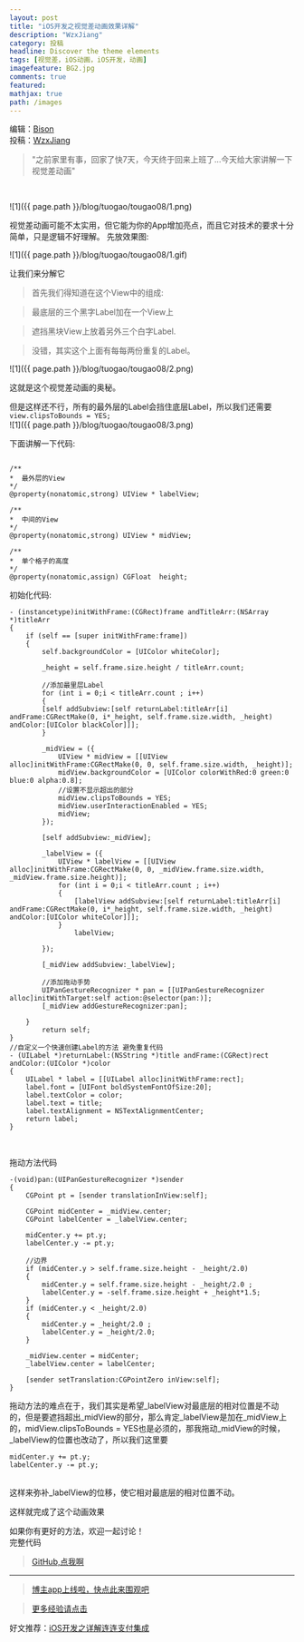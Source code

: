 ```yaml
---
layout: post
title: "iOS开发之视觉差动画效果详解"
description: "WzxJiang"
category: 投稿
headline: Discover the theme elements
tags: [视觉差，iOS动画，iOS开发，动画]
imagefeature: BG2.jpg
comments: true
featured: 
mathjax: true
path: /images
---
```

编辑：[Bison](http://allluckly.cn/)<br>
投稿：[WzxJiang](http://www.jianshu.com/p/aeb56b51032d)<br>

>&quot;之前家里有事，回家了快7天，今天终于回来上班了...今天给大家讲解一下视觉差动画&quot;

<br>

![1]({{ page.path }}/blog/tuogao/tougao08/1.png)<br>


视觉差动画可能不太实用，但它能为你的App增加亮点，而且它对技术的要求十分简单，只是逻辑不好理解。
先放效果图:

![1]({{ page.path }}/blog/tuogao/tougao08/1.gif)<br>

让我们来分解它<br>
> 首先我们得知道在这个View中的组成:<br>

> 最底层的三个黑字Label加在一个View上<br>

> 遮挡黑块View上放着另外三个白字Label.<br>

> 没错，其实这个上面有每每两份重复的Label。<br>

![1]({{ page.path }}/blog/tuogao/tougao08/2.png)<br>


这就是这个视觉差动画的奥秘。<br>

但是这样还不行，所有的最外层的Label会挡住底层Label，所以我们还需要`view.clipsToBounds = YES;`<br>
![1]({{ page.path }}/blog/tuogao/tougao08/3.png)<br>

下面讲解一下代码:<br>


```

/**
*  最外层的View
*/
@property(nonatomic,strong) UIView * labelView;

/**
*  中间的View
*/
@property(nonatomic,strong) UIView * midView;

/**
*  单个格子的高度
*/
@property(nonatomic,assign) CGFloat  height;

```

初始化代码:<br>

```
- (instancetype)initWithFrame:(CGRect)frame andTitleArr:(NSArray *)titleArr
{
    if (self == [super initWithFrame:frame])
    {
        self.backgroundColor = [UIColor whiteColor];

        _height = self.frame.size.height / titleArr.count;

        //添加最里层Label
        for (int i = 0;i < titleArr.count ; i++)
        {
        [self addSubview:[self returnLabel:titleArr[i] andFrame:CGRectMake(0, i*_height, self.frame.size.width, _height) andColor:[UIColor blackColor]]];
        }

        _midView = ({
            UIView * midView = [[UIView alloc]initWithFrame:CGRectMake(0, 0, self.frame.size.width, _height)];
            midView.backgroundColor = [UIColor colorWithRed:0 green:0 blue:0 alpha:0.8];
            //设置不显示超出的部分
            midView.clipsToBounds = YES;
            midView.userInteractionEnabled = YES;
            midView;
        });

        [self addSubview:_midView];

        _labelView = ({
            UIView * labelView = [[UIView alloc]initWithFrame:CGRectMake(0, 0, _midView.frame.size.width, _midView.frame.size.height)];
            for (int i = 0;i < titleArr.count ; i++)
            {
                [labelView addSubview:[self returnLabel:titleArr[i] andFrame:CGRectMake(0, i*_height, self.frame.size.width, _height) andColor:[UIColor whiteColor]]];
            }
                labelView;

        });

        [_midView addSubview:_labelView];

        //添加拖动手势
        UIPanGestureRecognizer * pan = [[UIPanGestureRecognizer alloc]initWithTarget:self action:@selector(pan:)];
        [_midView addGestureRecognizer:pan];

    }
        return self;
}
//自定义一个快速创建Label的方法 避免重复代码
- (UILabel *)returnLabel:(NSString *)title andFrame:(CGRect)rect andColor:(UIColor *)color
{
    UILabel * label = [[UILabel alloc]initWithFrame:rect];
    label.font = [UIFont boldSystemFontOfSize:20];
    label.textColor = color;
    label.text = title;
    label.textAlignment = NSTextAlignmentCenter;
    return label;
}

```
<br>

拖动方法代码<br>

```
-(void)pan:(UIPanGestureRecognizer *)sender
{
    CGPoint pt = [sender translationInView:self];

    CGPoint midCenter = _midView.center;
    CGPoint labelCenter = _labelView.center;

    midCenter.y += pt.y;
    labelCenter.y -= pt.y;

    //边界
    if (midCenter.y > self.frame.size.height - _height/2.0)
    {
        midCenter.y = self.frame.size.height - _height/2.0 ;
        labelCenter.y = -self.frame.size.height + _height*1.5;
    }
    if (midCenter.y < _height/2.0)
    {
        midCenter.y = _height/2.0 ;
        labelCenter.y = _height/2.0;
    }

    _midView.center = midCenter;
    _labelView.center = labelCenter;

    [sender setTranslation:CGPointZero inView:self];
}
```

拖动方法的难点在于，我们其实是希望_labelView对最底层的相对位置是不动的，但是要遮挡超出_midView的部分，那么肯定_labelView是加在_midView上的，midView.clipsToBounds = YES也是必须的，那我拖动_midView的时候，_labelView的位置也改动了，所以我们这里要<br>

```
midCenter.y += pt.y;
labelCenter.y -= pt.y;

```

<br>
这样来弥补_labelView的位移，使它相对最底层的相对位置不动。<br>

这样就完成了这个动画效果<br>

如果你有更好的方法，欢迎一起讨论！<br>
完整代码<br>

> [GitHub,点我啊](https://github.com/Wzxhaha/WZXScrollChangeTextColor)<br>

----------------------------------------------------------

> [博主app上线啦，快点此来围观吧](https://itunes.apple.com/us/app/it-blog-zi-xueios-kai-fa-jin/id1067787090?l=zh&ls=1&mt=8)<br>

> [更多经验请点击](http://allluckly.cn/)<br>

好文推荐：[iOS开发之详解连连支付集成](http://allluckly.cn/ios支付/lianlianzhifu)<br>







